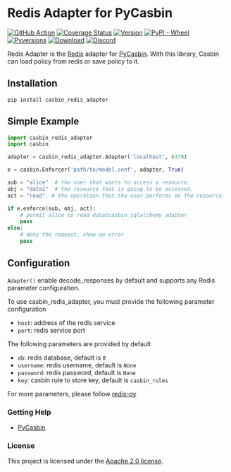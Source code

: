 Redis Adapter for PyCasbin
====

[![GitHub Action](https://github.com/officialpycasbin/redis-adapter/workflows/build/badge.svg?branch=master)](https://github.com/officialpycasbin/redis-adapter/actions)
[![Coverage Status](https://coveralls.io/repos/github/officialpycasbin/redis-adapter/badge.svg)](https://coveralls.io/github/officialpycasbin/redis-adapter)
[![Version](https://img.shields.io/pypi/v/casbin_redis_adapter.svg)](https://pypi.org/project/casbin_redis_adapter/)
[![PyPI - Wheel](https://img.shields.io/pypi/wheel/casbin_redis_adapter.svg)](https://pypi.org/project/casbin_redis_adapter/)
[![Pyversions](https://img.shields.io/pypi/pyversions/casbin_redis_adapter.svg)](https://pypi.org/project/casbin_redis_adapter/)
[![Download](https://img.shields.io/pypi/dm/casbin_redis_adapter.svg)](https://pypi.org/project/casbin_redis_adapter/)
[![Discord](https://img.shields.io/discord/1022748306096537660?logo=discord&label=discord&color=5865F2)](https://discord.gg/S5UjpzGZjN)

Redis Adapter is the [Redis](https://redis.io/) adapter for [PyCasbin](https://github.com/casbin/pycasbin). With this library, Casbin can load policy from redis or save policy to it.

## Installation

```
pip install casbin_redis_adapter
```

## Simple Example

```python
import casbin_redis_adapter
import casbin

adapter = casbin_redis_adapter.Adapter('localhost', 6379)

e = casbin.Enforcer('path/to/model.conf', adapter, True)

sub = "alice"  # the user that wants to access a resource.
obj = "data1"  # the resource that is going to be accessed.
act = "read"  # the operation that the user performs on the resource.

if e.enforce(sub, obj, act):
    # permit alice to read data1casbin_sqlalchemy_adapter
    pass
else:
    # deny the request, show an error
    pass
```

## Configuration

`Adapter()` enable decode_responses by default and supports any Redis parameter configuration.

To use casbin_redis_adapter, you must provide the following parameter configuration

- `host`: address of the redis service
- `port`: redis service port

The following parameters are provided by default

- `db`: redis database, default is `0`
- `username`: redis username, default is `None`
- `password`: redis password, default is `None`
- `key`: casbin rule to store key, default is `casbin_rules`

For more parameters, please follow [redis-py](https://redis.readthedocs.io/en/stable/connections.html#redis.Redis)

### Getting Help

- [PyCasbin](https://github.com/casbin/pycasbin)

### License

This project is licensed under the [Apache 2.0 license](LICENSE).
